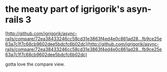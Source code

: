 <!--
id: 716558278
link: http://tumblr.atmos.org/post/716558278/the-meaty-part-of-igrigoriks-asyn-rails-3
slug: the-meaty-part-of-igrigoriks-asyn-rails-3
date: Sat Jun 19 2010 17:43:44 GMT-0700 (PDT)
publish: 2010-06-019
tags: 
title: the meaty part of igrigorik's asyn-rails 3
-->


the meaty part of igrigorik's asyn-rails 3
==========================================

[http://github.com/igrigorik/async-rails/compare/72ea38433246cc58cd31e3863f4ed4e0c861ad28...fb9ce25e63a7c1f7c68cb9602dee5bdcfc6b02dc](http://github.com/igrigorik/async-rails/compare/72ea38433246cc58cd31e3863f4ed4e0c861ad28...fb9ce25e63a7c1f7c68cb9602dee5bdcfc6b02dc)

gotta love the compare view.

